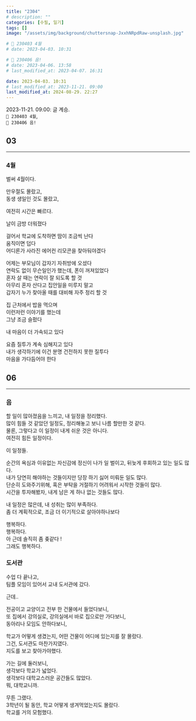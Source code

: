 ```yaml
---
title: "2304"
# description: ""
categories: [수필, 일기]
tags: []
image: "/assets/img/background/chuttersnap-JxxhNRpdRaw-unsplash.jpg"

# 🌱 230403 4월
# date: 2023-04-03. 10:31

# 🌱 230406 음!
# date: 2023-04-06. 13:58
# last_modified_at: 2023-04-07. 16:31

date: 2023-04-03. 10:31
# last_modified_at: 2023-11-21. 09:00
last_modified_at: 2024-08-29. 22:27
---
```


2023-11-21. 09:00: 글 계승.  
`🌱 230403 4월`,  
`🌱 230406 음!`  

## 03

---

### 4월

벌써 4월이다.  

만우절도 몰랐고,  
동생 생일인 것도 몰랐고,  

여전히 시간은 빠르다.  

날이 금방 더워졌다  

걸어서 학교에 도착하면 땀이 조금씩 난다  
움직이면 덥다  
어디론가 사라진 에어컨 리모콘을 찾아둬야겠다  

어제는 부모님이 갑자기 자취방에 오셨다  
연락도 없이 무슨일인가 했는데, 폰이 꺼져있었다  
혼자 살 때는 연락이 잘 되도록 할 것  
아무리 혼자 산다고 집안일을 미루지 말고  
갑자기 누가 찾아올 때를 대비해 자주 정리 할 것  

집 근처에서 밥을 먹으며  
이런저런 이야기를 했는데  
그냥 조금 슬펐다  

내 마음이 더 가속되고 있다  

요즘 질투가 계속 심해지고 있다  
내가 생각하기에 이건 분명 건전하지 못한 질투다  
마음을 가다듬어야 한다  

## 06

---

### 음

할 일이 많아졌음을 느끼고, 내 일정을 정리했다.  
많이 힘들 것 같았던 일정도, 정리해놓고 보니 나름 할만한 것 같다.  
물론, 그렇다고 이 일정이 내게 쉬운 것은 아니다.  
여전히 힘든 일정이다.  

이 일정들.  

순간의 욕심과 이유없는 자신감에 정신이 나가 일 벌이고, 뒤늦게 후회하고 있는 일도 많다.  
내가 당연히 해야하는 것들이지만 당장 하기 싫어 미뤄둔 일도 많다.  
단순히 도와주기위해, 혹은 부탁을 거절하기 어려워서 시작한 것들이 많다.  
시간을 투자해봤자, 내게 남은 게 하나 없는 것들도 많다.  

내 일정은 많은데, 내 성취는 많이 부족하다.  
좀 더 계획적으로, 조금 더 이기적으로 살아야하나보다  

행복하다.  
행복하다.  
아 근데 솔직히 좀 좆같다 !  
그래도 행복하다.  

### 도서관

수업 다 끝나고,  
팀플 모임이 있어서 교내 도서관에 갔다.  

근데..  

전공이고 교양이고 전부 한 건물에서 들었다보니,  
또 집에서 강의실로, 강의실에서 바로 집으로만 가다보니,  
동아리나 모임도 안하다보니,  

학교가 어떻게 생겼는지, 어떤 건물이 어디에 있는지를 잘 몰랐다.  
그건, 도서관도 마찬가지였다.  
지도를 보고 찾아가야했다.  

가는 길에 둘러보니,  
생각보다 학교가 넓었다.  
생각보다 대학교스러운 공간들도 많았다.  
뭐, 대학교니까.  

무튼 그랬다.  
3학년이 될 동안, 학교 어떻게 생겨먹었는지도 몰랐다.  
학교를 거의 모험했다.  
